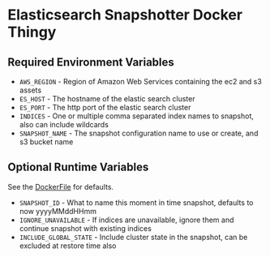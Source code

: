 # Elasticsearch Snapshotter Docker Thingy #

## Required Environment Variables ##
* `AWS_REGION` - Region of Amazon Web Services containing the ec2 and s3 assets
* `ES_HOST` - The hostname of the elastic search cluster
* `ES_PORT` - The http port of the elastic search cluster
* `INDICES` - One or multiple comma separated index names to snapshot, also can include wildcards
* `SNAPSHOT_NAME` - The snapshot configuration name to use or create, and s3 bucket name

## Optional Runtime Variables ##
See the [DockerFile](Dockerfile) for defaults.

* `SNAPSHOT_ID` - What to name this moment in time snapshot, defaults to now yyyyMMddHHmm
* `IGNORE_UNAVAILABLE` - If indices are unavailable, ignore them and continue snapshot with existing indices
* `INCLUDE_GLOBAL_STATE` - Include cluster state in the snapshot, can be excluded at restore time also
